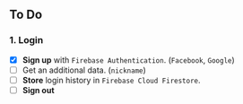 

## To Do

### 1. Login

- [x] **Sign up** with `Firebase Authentication`. (`Facebook`, `Google`)
- [ ] Get an additional data. (`nickname`)
- [ ] **Store** login history in `Firebase Cloud Firestore`.
- [ ] **Sign out**